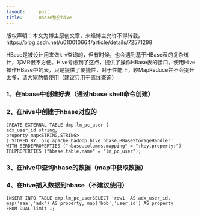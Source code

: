 ```yaml
---
layout:     post
title:      Hbase整合hive
---
```

<div id="article_content" class="article_content clearfix csdn-tracking-statistics" data-pid="blog" data-mod="popu_307" data-dsm="post">
								<div class="article-copyright">
					版权声明：本文为博主原创文章，未经博主允许不得转载。					https://blog.csdn.net/u010010664/article/details/72571298				</div>
								            <link rel="stylesheet" href="https://csdnimg.cn/release/phoenix/template/css/ck_htmledit_views-f76675cdea.css">
						<div class="htmledit_views" id="content_views">
                
<p><span></span>HBase是被设计用来做k-v查询的，但有时候，也会遇到基于HBase表的复杂统计，写MR很不方便。Hive考虑到了这点，提供了操作HBase表的接口。使用Hive操作HBase中的表，只是提供了便捷性，对于性能上，较MapReduce并不会提升太多，请大家酌情使用（建议只用于离线查询）</p>
<h3><span></span>1、在hbase中创建好表（通过hbase shell命令创建）</h3>
<h3><span></span>2、在hive中创建于hbase对应的</h3>
<div><pre><code class="language-sql">CREATE EXTERNAL TABLE dmp.lm_pc_user (
adx_user_id string,
property map&lt;STRING,STRING&gt;
) STORED BY 'org.apache.hadoop.hive.hbase.HBaseStorageHandler'
WITH SERDEPROPERTIES ("hbase.columns.mapping" = ":key,property:")
TBLPROPERTIES ("hbase.table.name" = "lm_pc_user");	</code></pre>
<h3><span></span><span>3</span><span>、在hive中查询hbase的数据（map中获取数据）</span></h3>
</div>
<div><span><span></span></span>
<div>
<h3><span></span>4<span>、在hive插入数据到hbase（不建议使用）</span></h3>
</div>
<div><span></span><pre><code class="language-sql">INSERT INTO TABLE dmp.lm_pc_userSELECT 'row1' AS adx_user_id, map('aaa','adx') AS property, map('bbb','user_id') AS property
FROM DUAL limit 1;</code></pre><br></div>
<div><span><br></span></div>
</div>
<div><span><span></span></span></div>
<div><span><br></span></div>
<p><span></span></p>
<p><span></span></p>
            </div>
                </div>